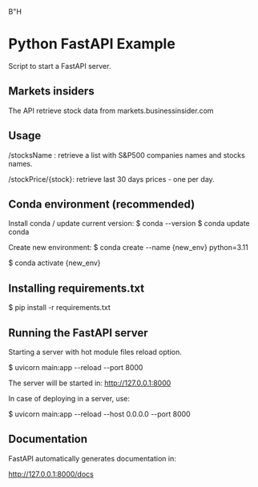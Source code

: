 B"H
# Python FastAPI Example
Script to start a FastAPI server.

## Markets insiders
The API retrieve stock data from markets.businessinsider.com

## Usage 
/stocksName : retrieve a list with S&P500 companies names and stocks names.

/stockPrice/{stock}: retrieve last 30 days prices - one per day.

## Conda environment (recommended)
Install conda / update current version:
$ conda --version
$ conda update conda

Create new environment:
$ conda create --name {new_env} python=3.11

$ conda activate {new_env}

## Installing requirements.txt
$ pip install -r requirements.txt

## Running the FastAPI server
Starting a server with hot module files reload option.

$ uvicorn main:app --reload --port 8000

The server will be started in: http://127.0.0.1:8000

In case of deploying in a server, use:

$ uvicorn main:app --reload --host 0.0.0.0 --port 8000

## Documentation
FastAPI automatically generates documentation in:

http://127.0.0.1:8000/docs 


